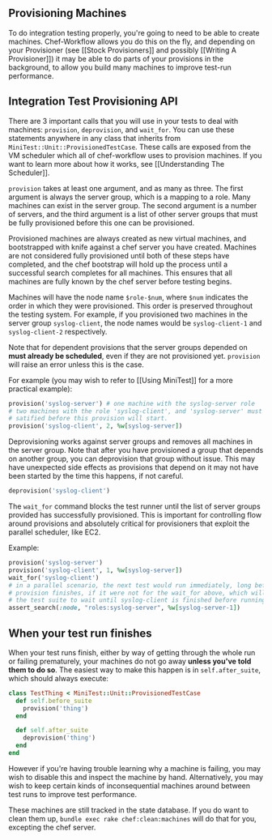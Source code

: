 Provisioning Machines
---------------------

To do integration testing properly, you're going to need to be able to create
machines. Chef-Workflow allows you do this on the fly, and depending on your
Provisioner (see [[Stock Provisioners]] and possibly [[Writing A Provisioner]])
it may be able to do parts of your provisions in the background, to allow you
build many machines to improve test-run performance.

Integration Test Provisioning API
---------------------------------

There are 3 important calls that you will use in your tests to deal with
machines: `provision`, `deprovision`, and `wait_for`. You can use these
statements anywhere in any class that inherits from
`MiniTest::Unit::ProvisionedTestCase`. These calls are exposed from the VM
scheduler which all of chef-workflow uses to provision machines. If you want to
learn more about how it works, see [[Understanding The Scheduler]].

`provision` takes at least one argument, and as many as three. The first
argument is always the server group, which is a mapping to a role. Many
machines can exist in the server group. The second argument is a number of
servers, and the third argument is a list of other server groups that must be
fully provisioned before this one can be provisioned.

Provisioned machines are always created as new virtual machines, and
bootstrapped with knife against a chef server you have created. Machines are
not considered fully provisioned until both of these steps have completed, and
the chef bootstrap will hold up the process until a successful search completes
for all machines. This ensures that all machines are fully known by the chef
server before testing begins.

Machines will have the node name `$role-$num`, where `$num` indicates the order
in which they were provisioned. This order is preserved throughout the testing
system. For example, if you provisioned two machines in the server group
`syslog-client`, the node names would be `syslog-client-1` and
`syslog-client-2` respectively.

Note that for dependent provisions that the server groups depended on **must
already be scheduled**, even if they are not provisioned yet. `provision` will
raise an error unless this is the case.

For example (you may wish to refer to [[Using MiniTest]] for a more practical
example):

```ruby
provision('syslog-server') # one machine with the syslog-server role
# two machines with the role 'syslog-client', and 'syslog-server' must be
# satified before this provision will start.
provision('syslog-client', 2, %w[syslog-server])
```

Deprovisioning works against server groups and removes all machines in the
server group. Note that after you have provisioned a group that depends on
another group, you can deprovision that group without issue. This may have
unexpected side effects as provisions that depend on it may not have been
started by the time this happens, if not careful.

```ruby
deprovision('syslog-client')
```

The `wait_for` command blocks the test runner until the list of server groups
provided has successfully provisioned. This is important for controlling flow
around provisions and absolutely critical for provisioners that exploit the
parallel scheduler, like EC2.

Example:

```ruby
provision('syslog-server')
provision('syslog-client', 1, %w[syslog-server])
wait_for('syslog-client')
# in a parallel scenario, the next test would run immediately, long before the
# provision finishes, if it were not for the wait_for above, which will force
# the test suite to wait until syslog-client is finished before running.
assert_search(:node, "roles:syslog-server", %w[syslog-server-1])
```

When your test run finishes
---------------------------

When your test runs finish, either by way of getting through the whole run or
failing prematurely, your machines do not go away **unless you've told them to
do so**. The easiest way to make this happen is in `self.after_suite`, which
should always execute:

```ruby
class TestThing < MiniTest::Unit::ProvisionedTestCase
  def self.before_suite
    provision('thing')
  end

  def self.after_suite
    deprovision('thing')
  end
end
```

However if you're having trouble learning why a machine is failing, you may
wish to disable this and inspect the machine by hand. Alternatively, you may
wish to keep certain kinds of inconsequential machines around between test runs
to improve test performance.

These machines are still tracked in the state database. If you do want to clean
them up, `bundle exec rake chef:clean:machines` will do that for you, excepting
the chef server.
